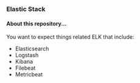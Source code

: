 ### Elastic Stack

#### About this repository...
You want to expect things related ELK that include:<br>
- Elasticsearch 
- Logstash
- Kibana
- Filebeat 
- Metricbeat  
